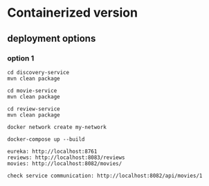 # Containerized version


## deployment options

### option 1

```
cd discovery-service 
mvn clean package

cd movie-service
mvn clean package

cd review-service
mvn clean package

docker network create my-network

docker-compose up --build
```

```
eureka: http://localhost:8761
reviews: http://localhost:8083/reviews
movies: http://localhost:8082/movies/

check service communication: http://localhost:8082/api/movies/1
```